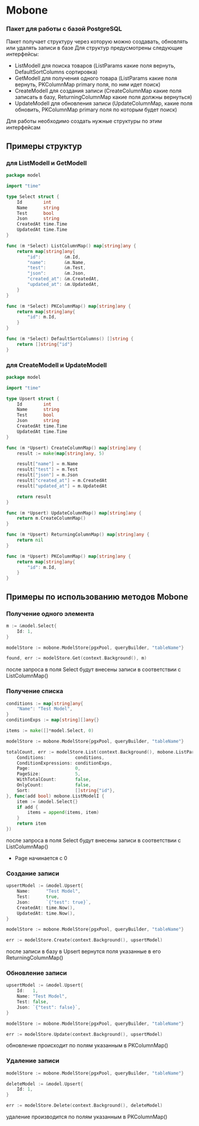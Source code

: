 # Mobone
### Пакет для работы с базой PostgreSQL

Пакет получает структуру через которую можно создавать, обновлять или удалять записи в базе
Для структур предусмотрены следующие интерфейсы:
- ListModelI для поиска товаров (ListParams какие поля вернуть, DefaultSortColumns сортировка)
- GetModelI для получения одного товара (ListParams какие поля вернуть, PKColumnMap primary поля, по ним идет поиск)
- CreateModelI для создания записи (CreateColumnMap какие поля записать в базу, ReturningColumnMap какие поля должны вернуться)
- UpdateModelI для обновления записи (UpdateColumnMap, какие поля обновить, PKColumnMap primary поля по которым будет поиск)

Для работы необходимо создать нужные структуры по этим интерфейсам

## Примеры структур
### для ListModelI и GetModelI
```go
package model

import "time"

type Select struct {
	Id        int
	Name      string
	Test      bool
	Json      string
	CreatedAt time.Time
	UpdatedAt time.Time
}

func (m *Select) ListColumnMap() map[string]any {
	return map[string]any{
		"id":         &m.Id,
		"name":       &m.Name,
		"test":       &m.Test,
		"json":       &m.Json,
		"created_at": &m.CreatedAt,
		"updated_at": &m.UpdatedAt,
	}
}

func (m *Select) PKColumnMap() map[string]any {
	return map[string]any{
		"id": m.Id,
	}
}

func (m *Select) DefaultSortColumns() []string {
	return []string{"id"}
}
```

### для CreateModelI и UpdateModelI
```go
package model

import "time"

type Upsert struct {
	Id        int
	Name      string
	Test      bool
	Json      string
	CreatedAt time.Time
	UpdatedAt time.Time
}

func (m *Upsert) CreateColumnMap() map[string]any {
	result := make(map[string]any, 5)

	result["name"] = m.Name
	result["test"] = m.Test
	result["json"] = m.Json
	result["created_at"] = m.CreatedAt
	result["updated_at"] = m.UpdatedAt

	return result
}

func (m *Upsert) UpdateColumnMap() map[string]any {
	return m.CreateColumnMap()
}

func (m *Upsert) ReturningColumnMap() map[string]any {
	return nil
}

func (m *Upsert) PKColumnMap() map[string]any {
	return map[string]any{
		"id": m.Id,
	}
}
```

## Примеры по использованию методов Mobone
### Получение одного элемента
```go
m := &model.Select{
    Id: 1,
}

modelStore := mobone.ModelStore{pgxPool, queryBuilder, "tableName"}

found, err := modelStore.Get(context.Background(), m)
```
после запроса в поля Select будут внесены записи в соответствии с ListColumnMap()

### Получение списка
```go
conditions := map[string]any{
    "Name": "Test Model",
}
conditionExps := map[string][]any{}

items := make([]*model.Select, 0)

modelStore := mobone.ModelStore{pgxPool, queryBuilder, "tableName"}

totalCount, err := modelStore.List(context.Background(), mobone.ListParams{
    Conditions:           conditions,
    ConditionExpressions: conditionExps,
    Page:                 0,
    PageSize:             5,
    WithTotalCount:       false,
    OnlyCount:            false,
    Sort:                 []string{"id"},
}, func(add bool) mobone.ListModelI {
    item := &model.Select{}
    if add {
        items = append(items, item)
    }
    return item
})
```
после запроса в поля Select будут внесены записи в соответствии с ListColumnMap()
* Page начинается с 0

### Создание записи
```go
upsertModel := &model.Upsert{
    Name:      "Test Model",
    Test:      true,
    Json:      `{"test": true}`,
    CreatedAt: time.Now(),
    UpdatedAt: time.Now(),
}

modelStore := mobone.ModelStore{pgxPool, queryBuilder, "tableName"}

err := modelStore.Create(context.Background(), upsertModel)
```
после записи в базу в Upsert вернутся поля указанные в его ReturningColumnMap()

### Обновление записи
```go
upsertModel := &model.Upsert{
    Id:   1,
    Name: "Test Model",
    Test: false,
    Json: `{"test": false}`,
}

modelStore := mobone.ModelStore{pgxPool, queryBuilder, "tableName"}

err := modelStore.Update(context.Background(), upsertModel)
```
обновление происходит по полям указанным в PKColumnMap()

### Удаление записи
```go
modelStore := mobone.ModelStore{pgxPool, queryBuilder, "tableName"}

deleteModel := &model.Upsert{
    Id: 1,
}

err := modelStore.Delete(context.Background(), deleteModel)
```
удаление производится по полям указанным в PKColumnMap()